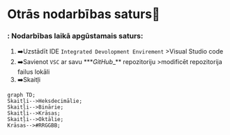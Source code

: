 # Otrās nodarbības saturs:pushpin:

### : Nodarbības laikā apgūstamais saturs:

1. :arrow_right:Uzstādīt IDE `Integrated Devolopment Envirement` >Visual Studio code
2. :arrow_right:Savienot `VSC` ar savu \*\**_GitHub_\_\*\* repozitoriju >modificēt repozitorija failus lokāli
3. :arrow_right:Skaitļi

```mermaid
graph TD;
Skaitļi-->Heksdecimālie;
Skaitļi-->Binārie;
Skaitļi-->Krāsas;
Skaitļi-->Oktālie;
Krāsas-->#RRGGBB;

```
